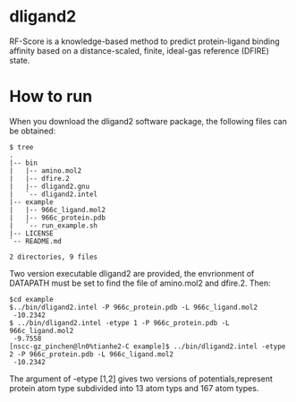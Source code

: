# dligand2
RF-Score is a knowledge-based method to predict protein-ligand binding affinity based on a distance-scaled, finite, ideal-gas reference (DFIRE) state.
# How to run 
When you download the dligand2 software package, the following files can be obtained:
```
$ tree 
.
|-- bin
|   |-- amino.mol2
|   |-- dfire.2
|   |-- dligand2.gnu
|   `-- dligand2.intel
|-- example
|   |-- 966c_ligand.mol2
|   |-- 966c_protein.pdb
|   `-- run_example.sh
|-- LICENSE
`-- README.md

2 directories, 9 files
```
Two version executable dligand2 are provided, the envrionment of DATAPATH must be set to find the file of amino.mol2 and dfire.2. Then:
```
$cd example
$../bin/dligand2.intel -P 966c_protein.pdb -L 966c_ligand.mol2
 -10.2342
$ ../bin/dligand2.intel -etype 1 -P 966c_protein.pdb -L 966c_ligand.mol2 
 -9.7558
[nscc-gz_pinchen@ln0%tianhe2-C example]$ ../bin/dligand2.intel -etype 2 -P 966c_protein.pdb -L 966c_ligand.mol2 
 -10.2342
```
The argument of -etype [1,2] gives two versions of potentials,represent protein atom type subdivided into 13 atom typs and 167 atom types. 
